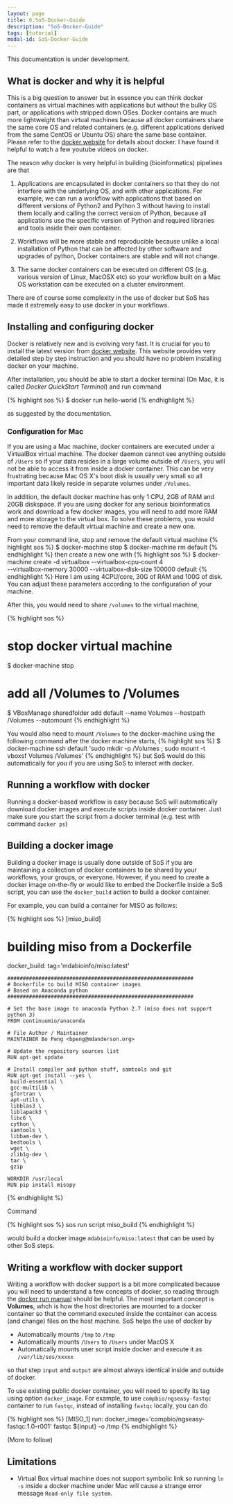 ```yaml
---
layout: page
title: 6.SoS-Docker-Guide
description: "SoS-Docker-Guide"
tags: [tutorial]
modal-id: SoS-Docker-Guide
---
```


This documentation is under development.

## What is docker and why it is helpful

This is a big question to answer but in essence you can think docker containers as virtual machines with applications but without the bulky OS part, or applications with stripped down OSes. Docker contains are much more lightweight than virtual machines because all docker containers share the same core OS and related containers (e.g. different applications derived from the same CentOS or Ubuntu OS) share the same base container. Please refer to the [docker website](https://www.docker.com/) for details about docker. I have found it helpful to watch a few youtube videos on docker.

The reason why docker is very helpful in building (bioinformatics) pipelines are that 

1. Applications are encapsulated in docker containers so that they do not interfere with the underlying OS, and with other applications. For example, we can run a workflow with applications that based on different versions of Python2 and Python 3 without having to install them locally and calling the correct version of Python, because all applications use the specific version of Python and required libraries and tools inside their own container.

2. Workflows will be more stable and reproducible because unlike a local installation of Python that can be affected by other software and upgrades of python, Docker containers are stable and will not change.

3. The same docker containers can be executed on different OS (e.g. various version of Linux, MacOSX etc) so your workflow built on a Mac OS workstation can be executed on a cluster environment. 

There are of course some complexity in the use of docker but SoS has made it extremely easy to use docker in your workflows. 

## Installing and configuring docker

Docker is relatively new and is evolving very fast. It is crucial for you to install the latest version from [docker website](https://www.docker.com/). This website provides very detailed step by step instruction and you should have no problem installing docker on your machine. 

After installation, you should be able to start a docker terminal (On Mac, it is called *Docker QuickStart Terminal*) and run command

{% highlight sos %}
$ docker run hello-world
{% endhighlight %}

as suggested by the documentation. 

### Configuration for Mac

If you are using a Mac machine, docker containers are executed under a VirtualBox virtual machine. The docker daemon cannot see anything outside of `/Users` so if your data resides in a large volume outside of `/Users`, you will not be able to access it from inside a docker container. This can be very frustrating because Mac OS X's boot disk is usually very small so all important data likely reside in separate volumes under `/Volumes`.

In addition, the default docker machine has only 1 CPU, 2GB of RAM and 20GB diskspace. If you are using docker for any serious bioinformatics work and download a few docker images, you will need to add more RAM and more storage to the virtual box. To solve these problems, you would need to remove the default virtual machine and create a new one. 

From your command line, stop and remove the default virtual machine
{% highlight sos %}
$ docker-machine stop
$ docker-machine rm default
{% endhighlight %}
then create a new one with 
{% highlight sos %}
$ docker-machine create -d virtualbox --virtualbox-cpu-count 4 \
    --virtualbox-memory 30000 --virtualbox-disk-size 100000 default
{% endhighlight %}
Here I am using 4CPU/core, 30G of RAM and 100G of disk. You can adjust these parameters according to the configuration of your machine. 

After this, you would need to share `/volumes` to the virtual machine,

{% highlight sos %}
# stop docker virtual machine
$ docker-machine stop
# add all /Volumes to /Volumes
$ VBoxManage sharedfolder add default --name Volumes --hostpath /Volumes --automount
{% endhighlight %}

You would also need to mount `/Volumes` to the docker-machine using the following command after the docker machine starts,
  {% highlight sos %}
$ docker-machine ssh default 'sudo mkdir -p /Volumes ; sudo  mount -t vboxsf Volumes /Volumes'
{% endhighlight %}
but SoS would do this automatically for you if you are using SoS to interact with docker.

## Running a workflow with docker

Running a docker-based workflow is easy because SoS will automatically download docker images and execute scripts inside docker container. Just make sure you start the script from a docker terminal (e.g. test with command `docker ps`)

## Building a docker image

Building a docker image is usually done outside of SoS if you are maintaining a collection of docker containers to be shared by your workflows, your groups, or everyone. However, if you need to create a docker image on-the-fly or would like to embed the Dockerfile inside a SoS script, you can use the `docker_build` action to build a docker container.

For example, you can build a container for MISO as follows:

{% highlight sos %}
[miso_build]
# building miso from a Dockerfile
docker_build: tag='mdabioinfo/miso:latest'

    ############################################################
    # Dockerfile to build MISO container images
    # Based on Anaconda python
    ############################################################

    # Set the base image to anaconda Python 2.7 (miso does not support python 3)
    FROM continuumio/anaconda

    # File Author / Maintainer
    MAINTAINER Bo Peng <bpeng@mdanderson.org>

    # Update the repository sources list
    RUN apt-get update

    # Install compiler and python stuff, samtools and git
    RUN apt-get install --yes \
     build-essential \
     gcc-multilib \
     gfortran \ 
     apt-utils \
     libblas3 \ 
     liblapack3 \
     libc6 \
     cython \ 
     samtools \
     libbam-dev \
     bedtools \
     wget \
     zlib1g-dev \ 
     tar \
     gzip

    WORKDIR /usr/local
    RUN pip install misopy
{% endhighlight %}

Command

{% highlight sos %}
sos run script miso_build
{% endhighlight %}

would build a docker image `mdabioinfo/miso:latest` that can be used by other SoS steps.

## Writing a workflow with docker support

Writing a workflow with docker support is a bit more complicated because you will need to understand a few concepts of docker, so reading through the [docker run manual](https://docs.docker.com/engine/reference/run/) should be helpful. The most important concept is **Volumes**, whch is how the host directories are mounted to a docker container so that the command executed inside the container can access (and change) files on the host machine. SoS helps the use of docker by

* Automatically mounts `/tmp` to `/tmp` 
* Automatically mounts `/Users` to `/Users` under MacOS X
* Automatically mounts user script inside docker and execute it as `/var/lib/sos/xxxxx`

so that step `input` and `output` are almost always identical inside and outside of docker. 

To use existing public docker container, you will need to specify its tag using option `docker_image`. For example, to use `compbio/ngseasy-fastqc` container to run `fastqc`, instead of installing `fastqc` locally, you can do

{% highlight sos %}
[MISO_1]
run:     docker_image='compbio/ngseasy-fastqc:1.0-r001'
    fastqc ${input} -o /tmp
{% endhighlight %}

(More to follow)

## Limitations

* Virtual Box virtual machine does not support symbolic link so running `ln -s` inside a docker machine under Mac will cause a strange error message `Read-only file system`.